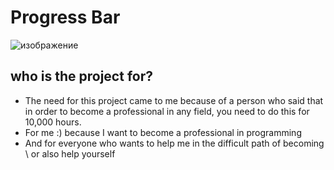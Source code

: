 # Progress Bar
![изображение](https://user-images.githubusercontent.com/79561283/210964649-b3ff2447-b204-48f5-825e-8377116479b8.png)


## who is the project for?

- The need for this project came to me because of a person who said that in order to become a professional in any field, you need to do this for 10,000 hours.
- For me :) because I want to become a professional in programming
- And for everyone who wants to help me in the difficult path of becoming \ or also help yourself

